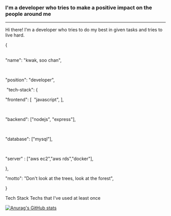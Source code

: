 
### I'm a developer who tries to make a positive impact on the people around me 
----

Hi there! I'm a developer who tries to do my best in given tasks and tries to live hard.

{ <br>
  &nbsp;<p>"name": "kwak, soo chan",</p>

  &nbsp;<p>"position": "developer",</p>

  &nbsp;"tech-stack": {
  &nbsp;&nbsp;<p> "frontend": [
          &nbsp;"javascript",
    ],
    </p>
    &nbsp;<p>"backend": ["nodejs", "express"],</p>
    &nbsp;<p>"database": ["mysql"],</p>
    &nbsp;<p>"server" : ["aws ec2","aws rds","docker"],</p>
  },
  &nbsp;<p>"motto": "Don't look at the trees, look at the forest",</p>

}


Tech Stack 
Techs that I've used at least once 








[![Anurag's GitHub stats](https://github-readme-stats.vercel.app/api?username=sooochan&hide=contribs,stars)](https://github.com/anuraghazra/github-readme-stats)